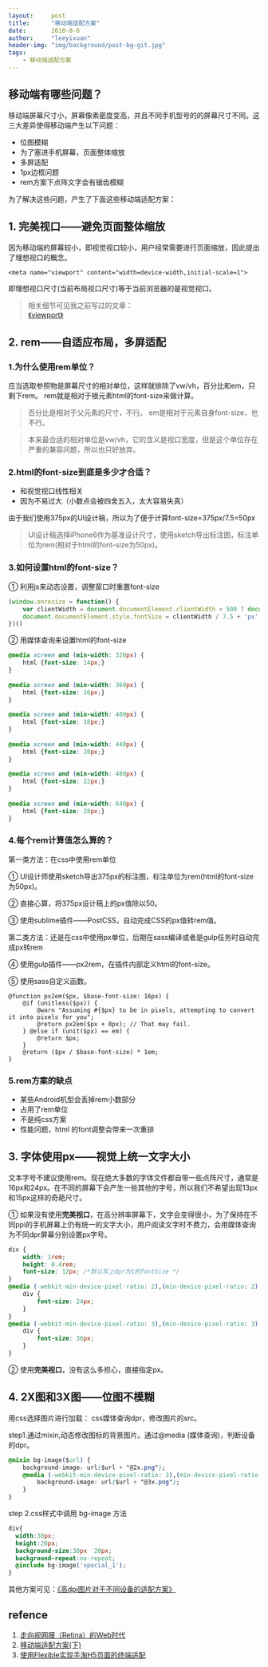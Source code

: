 ```yaml
---
layout:     post
title:      "移动端适配方案"
date:       2018-8-6
author:     "leeyixuan"
header-img: "img/background/post-bg-git.jpg"
tags:
    - 移动端适配方案
---
```




## 移动端有哪些问题？
移动端屏幕尺寸小，屏幕像素密度变高，并且不同手机型号的的屏幕尺寸不同。这三大差异使得移动端产生以下问题：

- 位图模糊
- 为了塞进手机屏幕，页面整体缩放
- 多屏适配
- 1px边框问题
- rem方案下点阵文字会有锯齿模糊

为了解决这些问题，产生了下面这些移动端适配方案：

## 1. 完美视口——避免页面整体缩放

因为移动端的屏幕较小，即视觉视口较小，用户经常需要进行页面缩放，因此提出了理想视口的概念。

`<meta name="viewport" content="width=device-width,initial-scale=1">`

即理想视口尺寸(当前布局视口尺寸)等于当前浏览器的是视觉视口。

>相关细节可见我之前写过的文章：   
[《viewport》](https://leeyixuan.github.io/2018/07/11/viewport/)



## 2. rem——自适应布局，多屏适配

### 1.为什么使用rem单位？


应当选取参照物是屏幕尺寸的相对单位，这样就排除了vw/vh，百分比和em，只剩下rem。
rem就是相对于根元素html的font-size来做计算。


>百分比是相对于父元素的尺寸，不行。
>em是相对于元素自身font-size，也不行。


>本来最合适的相对单位是vw/vh，它的含义是视口宽度，但是这个单位存在严重的兼容问题，所以也只好放弃。





### 2.html的font-size到底是多少才合适？
- 和视觉视口线性相关
- 因为不易过大（小数点会被四舍五入，太大容易失真）

由于我们使用375px的UI设计稿，所以为了便于计算font-size=375px/7.5=50px
>UI设计稿选择iPhone6作为基准设计尺寸，使用sketch导出标注图，标注单位为rem(相对于html的font-size为50px)。


### 3.如何设置html的font-size？
① 利用js来动态设置，调整窗口时重置font-size
```javascript
(window.onresize = function() {
	var clientWidth = document.documentElement.clientWidth < 500 ? document.documentElement.clientWidth : 500;
	document.documentElement.style.fontSize = clientWidth / 7.5 + 'px';
})()

```

② 用媒体查询来设置html的font-size
```css
@media screen and (min-width: 320px) {
    html {font-size: 14px;}
}
 
@media screen and (min-width: 360px) {
    html {font-size: 16px;}
}
 
@media screen and (min-width: 400px) {
    html {font-size: 18px;}
}
 
@media screen and (min-width: 440px) {
    html {font-size: 20px;}
}
 
@media screen and (min-width: 480px) {
    html {font-size: 22px;}
}
 
@media screen and (min-width: 640px) {
    html {font-size: 28px;}
}

```





### 4.每个rem计算值怎么算的？
第一类方法：在css中使用rem单位

① UI设计师使用sketch导出375px的标注图，标注单位为rem(html的font-size为50px)。


② 直接心算，将375px设计稿上的px值除以50。

③ 使用sublime插件——PostCSS，自动完成CSS的px值转rem值。


第二类方法：还是在css中使用px单位，后期在sass编译或者是gulp任务时自动完成px转rem

④ 使用gulp插件——px2rem，在插件内部定义html的font-size。

⑤ 使用sass自定义函数。
```
@function px2em($px, $base-font-size: 16px) {
    @if (unitless($px)) {
        @warn "Assuming #{$px} to be in pixels, attempting to convert it into pixels for you";
        @return px2em($px + 0px); // That may fail.
    } @else if (unit($px) == em) {
        @return $px;
    }
    @return ($px / $base-font-size) * 1em;
}
```

### 5.rem方案的缺点
- 某些Android机型会丢掉rem小数部分
- 占用了rem单位
- 不是纯css方案
- 性能问题，html 的font调整会带来一次重排


## 3. 字体使用px——视觉上统一文字大小

文本字号不建议使用rem。现在绝大多数的字体文件都自带一些点阵尺寸，通常是16px和24px。在不同的屏幕下会产生一些其他的字号，所以我们不希望出现13px和15px这样的奇葩尺寸。

① 如果没有使用**完美视口**，在高分辨率屏幕下，文字会变得很小，为了保持在不同ppi的手机屏幕上仍有统一的文字大小，用户阅读文字时不费力，会用媒体查询为不同dpr屏幕分别设置px字号。
```css
div {
    width: 1rem; 
    height: 0.4rem;
    font-size: 12px; /*默认写上dpr为1的fontSize */
}
@media (-webkit-min-device-pixel-ratio: 2),(min-device-pixel-ratio: 2)  {
	div {
    	font-size: 24px;
	}
}
@media (-webkit-min-device-pixel-ratio: 3),(min-device-pixel-ratio: 3) {
	div {
		font-size: 36px;
	}
}
```

② 使用**完美视口**，没有这么多担心，直接指定px。

## 4. 2X图和3X图——位图不模糊
用css选择图片进行加载： css媒体查询dpr，修改图片的src。

step1.通过mixin,动态修改图标的背景图片。通过@media (媒体查询)，判断设备的dpr。

```css
@mixin bg-image($url) {
    background-image: url($url + "@2x.png");
    @media (-webkit-min-device-pixel-ratio: 3),(min-device-pixel-ratio: 3) {
        background-image: url($url + "@3x.png");
    }
}
```
step 2.css样式中调用 bg-image 方法
```css 
div{
  width:30px;
  height:20px;
  background-size:30px  20px;
  background-repeat:no-repeat;
  @include bg-image('special_1');     
}
```
其他方案可见：[《高dpi图片对于不同设备的适配方案》](https://yalishizhude.github.io/2017/02/16/dpi-images/)

## refence
1. [走向视网膜（Retina）的Web时代](http://www.w3cplus.com/css/towards-retina-web.html)
2.  [移动端适配方案(下) ](https://github.com/riskers/blog/issues/17)
3.  [使用Flexible实现手淘H5页面的终端适配 ](https://github.com/amfe/article/issues/17)








